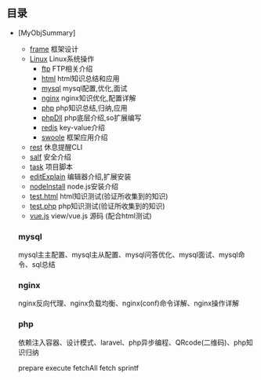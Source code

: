 ## 目录
- [MyObjSummary]
  - [frame](#frame) 				框架设计
  - [Linux](http://man.linuxde.net) 				Linux系统操作
    - [ftp](#ftp) 					FTP相关介绍
    - [html](#html) 				html知识总结和应用
    - [mysql](#mysql) 				mysql配置,优化,面试
    - [nginx](#nginx) 				nginx知识优化,配置详解
    - [php](#php) 					php知识总结,归纳,应用
    - [phpDll](#phpDll) 			php底层介绍,so扩展编写
    - [redis](#redis) 				key-value介绍
    - [swoole](#swoole)				框架应用介绍
   - [rest](#rest)					休息提醒CLI
   - [salf](#salf)					安全介绍
   - [task](#task)					项目脚本
   - [editExplain](#editExplain)	编辑器介绍,扩展安装
   - [nodeInstall](#nodeInstall)	node.js安装介绍
   - [test.html](#test.html)		html知识测试(验证所收集到的知识)
   - [test.php](#test.php)			php知识测试(验证所收集到的知识)
   - [vue.js](#vue.js)				view/vue.js 源码 (配合html测试)

   ### mysql

   mysql主主配置、mysql主从配置、mysql问答优化、mysql面试、mysql命令、sql总结

   ### nginx

   nginx反向代理、nginx负载均衡、nginx(conf)命令详解、nginx操作详解

   ### php

   依赖注入容器、设计模式、laravel、php异步编程、QRcode(二维码)、php知识归纳


   prepare execute fetchAll fetch 
   sprintf
